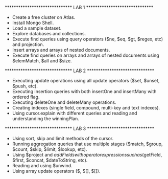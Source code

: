 ****************************** LAB 1 ******************************

- Create a free cluster on Atlas.
- Install Mongo Shell.
- Load a sample dataset.
- Explore databases and collections.
- Execute find queries using query operators ($ne, $eq, $gt, $regex, etc) and projection.
- Insert arrays and arrays of nested documents.
- Execute find queries on arrays and arrays of nested documents using $elemMatch, $all and $size.

****************************** LAB 2 ******************************

- Executing update operations using all update operators ($set, $unset, $push, etc).
- Executing insertion queries with both insertOne and insertMany with ordered flag.
- Executing deleteOne and deleteMany operations.
- Creating indexes (single field, compound, multi-key and text indexes).
- Using cursor.explain with different queries and reading and understanding the winningPlan.

****************************** LAB 3 ******************************

- Using sort, skip and limit methods of the cursor.
- Running aggregation queries that use multiple stages ($match, $group, $count, $skip, $limit, $lookup, etc).
- Using $project and $addFields with operator expressions such as ($getField, $first, $concat, $dateToString, etc).
- Reading and using $unwind.
- Using array update operators ($, $[], $[<identifier>]).
